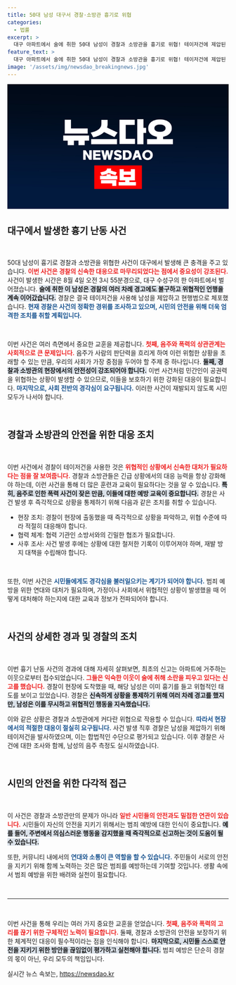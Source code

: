 ```yaml
---
title: 50대 남성 대구서 경찰·소방관 흉기로 위협
categories:
  - 법률
excerpt: >
  대구 아파트에서 술에 취한 50대 남성이 경찰과 소방관을 흉기로 위협! 테이저건에 제압된 그의 충격적인 범행, 사건의 전모를 밝혀냅니다! 클릭해 자세히 알아보세요!
feature_text: >
  대구 아파트에서 술에 취한 50대 남성이 경찰과 소방관을 흉기로 위협! 테이저건에 제압된 그의 충격적인 범행, 사건의 전모를 밝혀냅니다! 클릭해 자세히 알아보세요!
image: '/assets/img/newsdao_breakingnews.jpg'
---
```


<p><img src="/assets/img/newsdao_breakingnews.jpg" alt="flaretime 속보" /></p>

<h2 data-ke-size="size26">대구에서 발생한 흉기 난동 사건</h2>

<p data-ke-size="size16">&nbsp;</p>

<p>50대 남성이 흉기로 경찰과 소방관을 위협한 사건이 대구에서 발생해 큰 충격을 주고 있습니다. <b><span style="color: #ee2323;">이번 사건은 경찰의 신속한 대응으로 마무리되었다는 점에서 중요성이 강조된다.</span></b> 사건이 발생한 시간은 8월 4일 오전 3시 55분경으로, 대구 수성구의 한 아파트에서 벌어졌습니다. <b><span style="background-color: #21538527;">술에 취한 이 남성은 경찰의 여러 차례 경고에도 불구하고 위협적인 언행을 계속 이어갔습니다.</span></b> 경찰은 결국 테이저건을 사용해 남성을 제압하고 현행범으로 체포했습니다. <b><span style="color: #1a5490;">현재 경찰은 사건의 정확한 경위를 조사하고 있으며, 시민의 안전을 위해 더욱 엄격한 조치를 취할 계획입니다.</span></b></p>

<p data-ke-size="size16">&nbsp;</p>

<p>이번 사건은 여러 측면에서 중요한 교훈을 제공합니다. <b><span style="color: #ee2323;">첫째, 음주와 폭력의 상관관계는 사회적으로 큰 문제입니다.</span></b> 음주가 사람의 판단력을 흐리게 하여 이런 위험한 상황을 초래할 수 있는 만큼, 우리의 사회가 가장 중점을 두어야 할 주제 중 하나입니다. <b><span style="background-color: #21538527;">둘째, 경찰과 소방관의 현장에서의 안전성이 강조되어야 합니다.</span></b> 이번 사건처럼 민간인이 공권력을 위협하는 상황이 발생할 수 있으므로, 이들을 보호하기 위한 강화된 대응이 필요합니다. <b><span style="color: #1a5490;">마지막으로, 사회 전반의 경각심이 요구됩니다.</span></b> 이러한 사건이 재발되지 않도록 시민 모두가 나서야 합니다.</p>

<p data-ke-size="size16">&nbsp;</p>

<h2 data-ke-size="size26">경찰과 소방관의 안전을 위한 대응 조치</h2>

<p data-ke-size="size16">&nbsp;</p>

<p>이번 사건에서 경찰이 테이저건을 사용한 것은 <b><span style="color: #ee2323;">위협적인 상황에서 신속한 대처가 필요하다는 점을 잘 보여줍니다.</span></b> 경찰과 소방관들은 긴급 상황에서의 대응 능력을 항상 강화해야 하는데, 이런 사건을 통해 더 많은 훈련과 교육이 필요하다는 것을 알 수 있습니다. <b><span style="background-color: #21538527;">특히, 음주로 인한 폭력 사건이 잦은 만큼, 이들에 대한 예방 교육이 중요합니다.</span></b> 경찰은 사건 발생 후 즉각적으로 상황을 통제하기 위해 다음과 같은 조치를 취할 수 있습니다.</p>

<ul>
    <li>현장 조치: 경찰이 현장에 출동했을 때 즉각적으로 상황을 파악하고, 위협 수준에 따라 적절히 대응해야 합니다.</li>
    <li>협력 체계: 협력 기관인 소방서와의 긴밀한 협조가 필요합니다.</li>
    <li>사후 조사: 사건 발생 후에는 상황에 대한 철저한 기록이 이루어져야 하며, 재발 방지 대책을 수립해야 합니다.</li>
</ul>

<p data-ke-size="size16">&nbsp;</p>

<p>또한, 이번 사건은 <b><span style="color: #1a5490;">시민들에게도 경각심을 불러일으키는 계기가 되어야 합니다.</span></b> 범죄 예방을 위한 연대와 대처가 필요하며, 가정이나 사회에서 위협적인 상황이 발생했을 때 어떻게 대처해야 하는지에 대한 교육과 정보가 전파되어야 합니다.</p>

<p data-ke-size="size16">&nbsp;</p>

<h2 data-ke-size="size26">사건의 상세한 경과 및 경찰의 조치</h2>

<p data-ke-size="size16">&nbsp;</p>

<p>이번 흉기 난동 사건의 경과에 대해 자세히 살펴보면, 최초의 신고는 아파트에 거주하는 이웃으로부터 접수되었습니다. <b><span style="color: #ee2323;">그들은 익숙한 이웃이 술에 취해 소란을 피우고 있다는 신고를 했습니다.</span></b> 경찰이 현장에 도착했을 때, 해당 남성은 이미 흉기를 들고 위협적인 태도를 보이고 있었습니다. 경찰은 <b><span style="background-color: #21538527;">신속하게 상황을 통제하기 위해 여러 차례 경고를 했지만, 남성은 이를 무시하고 위협적인 행동을 지속했습니다.</span></b></p>

<p>이와 같은 상황은 경찰과 소방관에게 커다란 위협으로 작용할 수 있습니다. <b><span style="color: #1a5490;">따라서 현장에서의 적절한 대응이 절실히 요구됩니다.</span></b> 사건 발생 직후 경찰은 남성을 제압하기 위해 테이저건을 발사하였으며, 이는 합법적인 수단으로 평가되고 있습니다. 이후 경찰은 사건에 대한 조사와 함께, 남성의 음주 측정도 실시하였습니다.</p>

<p data-ke-size="size16">&nbsp;</p>

<h2 data-ke-size="size26">시민의 안전을 위한 다각적 접근</h2>

<p data-ke-size="size16">&nbsp;</p>

<p>이 사건은 경찰과 소방관만의 문제가 아니라 <b><span style="color: #ee2323;">일반 시민들의 안전과도 밀접한 연관이 있습니다.</span></b> 시민들이 자신의 안전을 지키기 위해서는 범죄 예방에 대한 인식이 중요합니다. <b><span style="background-color: #21538527;">예를 들어, 주변에서 의심스러운 행동을 감지했을 때 즉각적으로 신고하는 것이 도움이 될 수 있습니다.</span></b></p>

<p>또한, 커뮤니티 내에서의 <b><span style="color: #1a5490;">연대와 소통이 큰 역할을 할 수 있습니다.</span></b> 주민들이 서로의 안전을 지키기 위해 함께 노력하는 것은 많은 범죄를 예방하는데 기여할 것입니다. 생활 속에서 범죄 예방을 위한 배려와 실천이 필요합니다. </p>

<p data-ke-size="size16">&nbsp;</p>

<hr />

<p data-ke-size="size16">&nbsp;</p>

<p>이번 사건을 통해 우리는 여러 가지 중요한 교훈을 얻었습니다. <b><span style="color: #ee2323;">첫째, 음주와 폭력의 고리를 끊기 위한 구체적인 노력이 필요합니다.</span></b> 둘째, 경찰과 소방관의 안전을 보장하기 위한 체계적인 대응이 필수적이라는 점을 인식해야 합니다. <b><span style="background-color: #21538527;">마지막으로, 시민들 스스로 안전을 지키기 위한 방안을 끊임없이 평가하고 실천해야 합니다.</span></b> 범죄 예방은 단순히 경찰의 몫이 아닌, 우리 모두의 책임입니다.</p>
실시간 뉴스 속보는, <a href="https://newsdao.kr" rel="dofollow">https://newsdao.kr</a>


